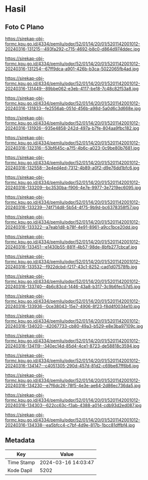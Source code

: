 # Hasil

## Foto C Plano

https://sirekap-obj-formc.kpu.go.id/4334/pemilu/pdpr/52/01/14/20/01/5201142001012-20240316-131215--493fa292-c715-4692-b8c0-d864d974ddec.jpg

https://sirekap-obj-formc.kpu.go.id/4334/pemilu/pdpr/52/01/14/20/01/5201142001012-20240316-131254--67ff9dca-a901-426b-b3ca-5022065fb4ad.jpg

https://sirekap-obj-formc.kpu.go.id/4334/pemilu/pdpr/52/01/14/20/01/5201142001012-20240316-131449--89bbe062-e3eb-4117-be18-7c48c82f53a8.jpg

https://sirekap-obj-formc.kpu.go.id/4334/pemilu/pdpr/52/01/14/20/01/5201142001012-20240316-131833--fe2556ab-051d-456b-a98d-5a0d6c3d668e.jpg

https://sirekap-obj-formc.kpu.go.id/4334/pemilu/pdpr/52/01/14/20/01/5201142001012-20240316-131926--935e4858-242d-497a-b7fe-804aa9fbc182.jpg

https://sirekap-obj-formc.kpu.go.id/4334/pemilu/pdpr/52/01/14/20/01/5201142001012-20240316-132316--53bf645c-a7f5-4b6c-a023-0c9be80b7681.jpg

https://sirekap-obj-formc.kpu.go.id/4334/pemilu/pdpr/52/01/14/20/01/5201142001012-20240316-132558--3e4ed4ed-7312-4b89-a0f2-d9e76dd1bfc6.jpg

https://sirekap-obj-formc.kpu.go.id/4334/pemilu/pdpr/52/01/14/20/01/5201142001012-20240316-133209--bc3530ba-f906-4e7e-9977-3e7219ec6095.jpg

https://sirekap-obj-formc.kpu.go.id/4334/pemilu/pdpr/52/01/14/20/01/5201142001012-20240316-133239--74f714d8-5b54-4f75-9b9d-bc6378358f57.jpg

https://sirekap-obj-formc.kpu.go.id/4334/pemilu/pdpr/52/01/14/20/01/5201142001012-20240316-133322--a7eab1d8-b78f-4e91-8961-a9cc1bce20dd.jpg

https://sirekap-obj-formc.kpu.go.id/4334/pemilu/pdpr/52/01/14/20/01/5201142001012-20240316-133451--e1430b55-881f-4b57-98de-8bfb277cbcaf.jpg

https://sirekap-obj-formc.kpu.go.id/4334/pemilu/pdpr/52/01/14/20/01/5201142001012-20240316-133532--f922dcbd-f217-43c1-8252-cad1d07578fb.jpg

https://sirekap-obj-formc.kpu.go.id/4334/pemilu/pdpr/52/01/14/20/01/5201142001012-20240316-133740--4b6c83cd-1446-43a8-b317-3c9b6fec57d5.jpg

https://sirekap-obj-formc.kpu.go.id/4334/pemilu/pdpr/52/01/14/20/01/5201142001012-20240316-133936--0ce38043-15e7-4906-8f23-f8d4f0034e10.jpg

https://sirekap-obj-formc.kpu.go.id/4334/pemilu/pdpr/52/01/14/20/01/5201142001012-20240316-134020--42067733-cb80-49a3-b529-e8e3ba97109c.jpg

https://sirekap-obj-formc.kpu.go.id/4334/pemilu/pdpr/52/01/14/20/01/5201142001012-20240316-134119--340ec14d-85d4-4ce1-8723-de58818c3594.jpg

https://sirekap-obj-formc.kpu.go.id/4334/pemilu/pdpr/52/01/14/20/01/5201142001012-20240316-134147--c4051305-290d-457d-81d2-c69be67ff6b6.jpg

https://sirekap-obj-formc.kpu.go.id/4334/pemilu/pdpr/52/01/14/20/01/5201142001012-20240316-134230--e7f6dc26-78f5-4e3e-ae64-2d86ec736da5.jpg

https://sirekap-obj-formc.kpu.go.id/4334/pemilu/pdpr/52/01/14/20/01/5201142001012-20240316-134303--622cc63c-f3ab-4388-a014-cdb93d2ed087.jpg

https://sirekap-obj-formc.kpu.go.id/4334/pemilu/pdpr/52/01/14/20/01/5201142001012-20240316-134338--ea5bfcc4-c7bf-4d9e-817b-1bcc81dffbf4.jpg


## Metadata

| Key        | Value               |
| ---------- | ------------------- |
| Time Stamp | 2024-03-16 14:03:47 |
| Kode Dapil | 5202                |



